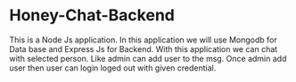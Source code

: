 # Honey-Chat-Backend
This is a Node Js application. In this application we will use Mongodb for Data base and Express Js for Backend. With this application we can chat with selected person. Like admin can add user to the msg. Once admin add user then user can login loged out with given credential.
